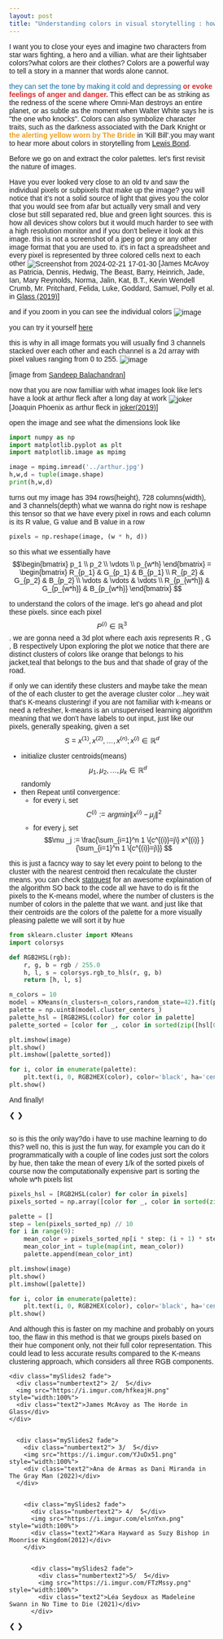 ```yaml
---
layout: post
title: "Understanding colors in visual storytelling : how to exctract color palettes"
---
```


I want you to close your eyes and imagine two characters from star wars fighting, a hero and a villian. what are their lightsaber colors?what colors are their clothes?
Colors are a powerful way to tell a story in a manner that words alone cannot.

<span style="color: #146ba8;">they can set the tone by making it cold and depressing</span> <b><span style="color: #d52d2e;">or evoke feelings of anger and danger.</span></b>
This effect can be as striking as the redness of the scene where Omni-Man destroys an entire planet, or as subtle as the moment when Walter White says he is "the one who knocks".
Colors can also symbolize character traits, such as the darkness associated with the Dark Knight or <b><span style="color: #eb9f24;">the alerting yellow worn by The Bride</span> </b> in 'Kill Bill'.you may want to hear more about colors in storytelling from [Lewis Bond](https://www.youtube.com/watch?v=aXgFcNUWqX0).



Before we go on and extract the color palettes. let's first revisit the nature of images.

Have you ever looked very close to an old tv and saw the individual pixels or subpixels that make up the image? you will notice that it's  not a solid source of light that gives you the color that you would see from afar but actually very small and very close but still separated red, blue and green light sources.
this is how all devices show colors but it would much harder to see with a high resolution monitor and if you don't believe it look at this image. this is not a screenshot of a jpeg or png or any other image format that you are used to. it's in fact a spreadsheet and every pixel is represented by three colored cells next to each other
![Screenshot from 2024-02-21 17-01-30](https://github.com/mgama1/mgama1.github.io/assets/40968723/ee1f466f-bd78-45b0-822e-6a86d3ed2c5f)
[James McAvoy as Patricia, Dennis, Hedwig, The Beast, Barry, Heinrich, Jade, Ian, Mary Reynolds, Norma, Jalin, Kat, B.T., Kevin Wendell Crumb, Mr. Pritchard, Felida, Luke, Goddard, Samuel, Polly et al. in [Glass (2019)](https://www.imdb.com/title/tt6823368/mediaviewer/rm1132094464?ft0=name&fv0=nm0564215&ft1=image_type&fv1=still_frame&ref_=tt_ch)]



and if you zoom in you can see the individual colors
![image](https://github.com/mgama1/mgama1.github.io/assets/40968723/b7ce6cbe-db60-4578-9a11-7bbba35be362)

you can try it yourself [here](http://github.andrewt.net/mosaic/)


this is why in all image formats you will usually find 3 channels stacked over each other and each channel is a 2d array 
with pixel values ranging from 0 to 255.
![image](https://github.com/mgama1/mgama1.github.io/assets/40968723/6da8826d-e965-47f5-966d-3a23857f3c68)

[image from [ Sandeep Balachandran](https://res.cloudinary.com/practicaldev/image/fetch/s--BXoVOWNw--/c_limit%2Cf_auto%2Cfl_progressive%2Cq_auto%2Cw_880/https://i.ibb.co/yyDtW47/own2d.png)]

now that you are now familliar with what images look like let's have a look at arthur fleck after a long day at work
![joker](https://github.com/mgama1/mgama1.github.io/assets/40968723/7fd1674e-c968-4ca0-92f6-128fc12cfe35)
[Joaquin Phoenix as arthur fleck in [joker(2019)](https://www.imdb.com/title/tt7286456/mediaviewer/rm2020643841/)]

open the image and see what the dimensions look like
```python
import numpy as np
import matplotlib.pyplot as plt
import matplotlib.image as mpimg

image = mpimg.imread('../arthur.jpg')
h,w,d = tuple(image.shape)
print(h,w,d)
```
turns out my image has 394 rows(height), 728 columns(width), and 3 channels(depth)
what we wanna do right now is reshape this tensor so that we have every pixel in rows and each column is its R value, G value and B value in a row
```python
pixels = np.reshape(image, (w * h, d))
```
so this what we essentially have
$$\begin{bmatrix} p_1 \\ p_2  \\ \vdots \\ p_{w*h} \end{bmatrix} = \begin{bmatrix} R_{p_1} & G_{p_1} &  B_{p_1}  \\ R_{p_2} & G_{p_2} &  B_{p_2}  \\ \vdots  & \vdots & \vdots \\ R_{p_{w*h}} & G_{p_{w*h}} &  B_{p_{w*h}} \end{bmatrix}  $$


to understand the colors of the image. let's go ahead and plot these pixels. since each pixel $$P^{(i)} \in \mathbb{R}^3$$. we are gonna need a 3d plot where each axis represents R , G , B respectively 
Upon exploring the plot we notice that there are distinct clusters of colors like orange that belongs to his jacket,teal that belongs to the bus and that shade of gray of the road.

<div id="plot"></div>
<script>
const image = new Image();
image.src = 'https://i.imgur.com/BHsT2Un.jpg'; // Replace 'https://example.com/joker.jpg' with the actual URL of your image
image.crossOrigin = 'Anonymous'; // Set crossOrigin to 'Anonymous' to allow access to the image's pixel data
image.onload = () => {
  const canvas = document.createElement('canvas');
  canvas.width = image.width;
  canvas.height = image.height;
  const ctx = canvas.getContext('2d');
  ctx.drawImage(image, 0, 0);
  const imageData = ctx.getImageData(0, 0, canvas.width, canvas.height).data;
  
  const pixels = [];
  for (let i = 0; i < imageData.length; i += 4) {
    pixels.push([imageData[i], imageData[i + 1], imageData[i + 2]]);
  }
  
  const sampleIndices = [];
  while (sampleIndices.length < 2000) {
    const index = Math.floor(Math.random() * pixels.length);
    if (!sampleIndices.includes(index)) {
      sampleIndices.push(index);
    }
  }
  
  const sampledPixels = sampleIndices.map(index => pixels[index]);
  
  const colors = sampledPixels.map(rgb => `rgb(${rgb.join(',')})`);
  
  const rgbStrings = sampledPixels.map(rgb => `R: ${rgb[0]}, G: ${rgb[1]}, B: ${rgb[2]}`);
  
  const trace = {
    x: sampledPixels.map(rgb => rgb[0]),
    y: sampledPixels.map(rgb => rgb[1]),
    z: sampledPixels.map(rgb => rgb[2]),
    mode: 'markers',
    marker: {
      size: 3,
      color: colors
    },
    text: rgbStrings,
    type: 'scatter3d'
  };
  
 const layout = {
  scene: {
    xaxis: { title: 'R' },
    yaxis: { title: 'G' },
    zaxis: { title: 'B' },
    camera: {
      eye: { x: 0, y: -1, z: 0 }, // Initial position of the camera
      center: { x: 0, y: 0, z: 0 }, // Point the camera is looking at
      up: { x: 0, y: 0, z: 1 } // Up direction of the camera
    }
  },
  width: 800,
  height: 800
};
  
  const data = [trace];
  
  Plotly.newPlot('plot', data, layout);
};

</script>

if only we can identify these clusters and maybe take the mean of the of each cluster to get the average cluster color ...hey wait that's K-means clustering! 
if you are not familiar with k-means or need a refresher,
k-means is an unsupervised learning algorithm meaning that we don't have labels to out input, just like our pixels, generally speaking,
given a set $$S = x^{(1)},x^{(2)}, \ldots , x^{(n)} ; x^{(i)} \in \mathbb{R}^d $$ 
- initialize cluster centroids(means) $$ \mu _1,\mu _2, \ldots ,\mu _k \in \mathbb{R}^d $$ randomly
- then Repeat until convergence:
  - for every i, set $$C^{(i)} := argmin \| x^{(i)} -\mu _j \|^2 $$
  - for every j, set $$\mu _j := \frac{\sum_{i=1}^n 1 \{c^{(i)}=j\} x^{(i)} }{\sum_{i=1}^n 1 \{c^{(i)}=j\}} $$

this is just a facncy way to say let every point to belong to the cluster with the nearest centroid then recalculate the cluster means.
you can check [statquest](https://www.youtube.com/watch?v=4b5d3muPQmA&t=113s) for an awesome explaination of the algorithm
SO back to the code 
all we have to do is fit the pixels to the K-means model, where the number of clusters is the number of colors in the palette that we want. and just like that their centroids are the colors of the palette
for a more visually pleasing palette we will sort it by hue
```python
from sklearn.cluster import KMeans
import colorsys

def RGB2HSL(rgb):
    r, g, b = rgb / 255.0
    h, l, s = colorsys.rgb_to_hls(r, g, b)
    return [h, l, s]

n_colors = 10
model = KMeans(n_clusters=n_colors,random_state=42).fit(pixels)
palette = np.uint8(model.cluster_centers_)
palette_hsl = [RGB2HSL(color) for color in palette]
palette_sorted = [color for _, color in sorted(zip([hsl[0] for hsl in palette_hsl], palette))]

plt.imshow(image)
plt.show()
plt.imshow([palette_sorted])

for i, color in enumerate(palette):
    plt.text(i, 0, RGB2HEX(color), color='black', ha='center', va='center', fontsize=6)
plt.show()
```

And finally!
<html>
<head>
<meta name="viewport" content="width=device-width, initial-scale=1">
<style>
* {box-sizing: border-box}
body {font-family: Verdana, sans-serif; margin:0}
.mySlides, .mySlides2 {display: none}
img {vertical-align: middle;}

/* Slideshow container */
.slideshow-container, .slideshow-container2 {
  max-width:  1000px;
  position: relative;
  margin: auto;
}
/* Next & previous buttons */
.prev, .next, .prev2, .next2 {
  cursor: pointer;
  position: absolute;
  top: 0;
  bottom: 0;
  width: 10%;
  padding: 16px;
  margin-top: 0;
  color: white;
  font-weight: bold;
  font-size: 18px;
  transition: 0.6s ease;
  border-radius: 0 3px 3px 0;
  user-select: none;
  height: 70%;
  display: flex;
  justify-content: center;
  align-items: center;
}


/* Position the "next button" to the right */
.next, .next2 {
  right:  0;
  border-radius:  3px  0  0  3px;
}

/* On hover, add a black background color with a little bit see-through */
.prev:hover, .next:hover, .prev2:hover, .next2:hover {
  background-color: rgba(0,0,0,0.8);
}

/* Caption text */
.text, .text2 {
  color: #000000;
  background-color:#ffffff;
  font-size:  15px;
  padding:  8px  12px;
  position: absolute;
  bottom: -14px;
  width:  100%;
  text-align: center;
}

/* Number text (1/4 etc) */
.numbertext, .numbertext2 {
  color: #000000;
  font-size:  12px;
  padding:  8px  12px;
  position: absolute;
  top:  0;
}

/* The dots/bullets/indicators */
.dot, .dot2 {
  cursor: pointer;
  height:  15px;
  width:  15px;
  margin:  0  2px;
  background-color: #bbb;
  border-radius:  50%;
  display: inline-block;
  transition: background-color  0.6s ease;
}

.active, .dot:hover, .dot2:hover {
  background-color: #717171;
}

/* Fading animation */
.fade {
  animation-name: fade;
  animation-duration:  1.5s;
}

@keyframes fade {
  from {opacity: .4}  
  to {opacity:  1}
}

/* On smaller screens, decrease text size */
@media only screen and (max-width:  300px) {
  .prev, .next,.text, .prev2, .next2,.text2 {font-size:  11px}
}
</style>
</head>
<body>

<div class="slideshow-container">
  <!-- Slides for the first slideshow -->
  <div class="mySlides fade">
    <div class="numbertext">1 /  5</div>
    <img src="https://i.imgur.com/tsSGlj2.jpg" style="width:100%">
    <div class="text">Joaquin Phoenix as Arthur Fleck in Joker (2019)</div>
  </div>

  <div class="mySlides fade">
    <div class="numbertext">2 /  5</div>
    <img src="https://i.imgur.com/zW1uBDA.png" style="width:100%">
    <div class="text">James McAvoy as The Horde in Glass (2019)</div>
  </div>

  <div class="mySlides fade">
    <div class="numbertext">3 /  5</div>
    <img src="https://i.imgur.com/q2csYfT.png" style="width:100%">
    <div class="text">Ana de Armas as Dani Miranda in The Gray Man (2022)</div>
  </div>

  <div class="mySlides fade">
    <div class="numbertext">4 /  5</div>
    <img src="https://i.imgur.com/NSW1cal.png" style="width:100%">
    <div class="text">Kara Hayward as Suzy Bishop in Moonrise Kingdom (2012)</div>
  </div>
  <div class="mySlides fade">
    <div class="numbertext">5 /  5</div>
    <img src="https://i.imgur.com/wWlOsEX.png" style="width:100%">
    <div class="text">Léa Seydoux as Madeleine Swann in No Time to Die (2021)</div>
  </div>

  <!-- Add more slides as needed -->

  <a class="prev" onclick="plusSlides(-1,  1)">❮</a>
  <a class="next" onclick="plusSlides(1,  1)">❯</a>
</div>

<div style="text-align:center">
  <span class="dot" onclick="currentSlide(1,  1)"></span>   
  <span class="dot" onclick="currentSlide(2,  1)"></span>   
  <span class="dot" onclick="currentSlide(3,  1)"></span>   
  <span class="dot" onclick="currentSlide(4,  1)"></span>   
  <span class="dot" onclick="currentSlide(5,  1)"></span>   

  <!-- Add more dots as needed -->
</div>

<br>





</body>
</html> 
so is this the only way?do i have to use machine learning to do this?
well no, this is just the fun way, for example you can do it programmatically with a couple of line codes
just sort the colors by hue, then take the mean of every 1/k of the sorted pixels 
of course now the computationally expensive part is sorting the whole w*h pixels list

```python
pixels_hsl = [RGB2HSL(color) for color in pixels]
pixels_sorted = np.array([color for _, color in sorted(zip([hsl[0] for hsl in pixels_hsl], pixels), key=lambda x: x[0])])

palette = []
step = len(pixels_sorted_np) // 10
for i in range(9):
    mean_color = pixels_sorted_np[i * step: (i + 1) * step].mean(axis=0)
    mean_color_int = tuple(map(int, mean_color))
    palette.append(mean_color_int)

plt.imshow(image)
plt.show()
plt.imshow([palette])

for i, color in enumerate(palette):
    plt.text(i, 0, RGB2HEX(color), color='black', ha='center', va='center', fontsize=6)
plt.show()
```

And although this is faster on my machine and probably on yours too, the flaw in this method is that we groups pixels based on their hue component only, not their full color representation. This could lead to less accurate results compared to the K-means clustering approach, which considers all three RGB components.

<html>
<body>

<div class="slideshow-container2">
  <!-- Slides for the second slideshow -->
  <div class="mySlides2 fade">
    <div class="numbertext2">1 /  5</div>
    <img src="https://i.imgur.com/sCjH5mT.png" style="width:100%">
    <div class="text2">Joaquin Phoenix as arthur fleck in joker(2019)</div>
  </div>

 
    <div class="mySlides2 fade">
      <div class="numbertext2"> 2/  5</div>
      <img src="https://i.imgur.com/hfkeajH.png" style="width:100%">
      <div class="text2">James McAvoy as The Horde in Glass</div>
    </div>

   
      <div class="mySlides2 fade">
        <div class="numbertext2"> 3/  5</div>
        <img src="https://i.imgur.com/YJuDx51.png" style="width:100%">
        <div class="text2">Ana de Armas as Dani Miranda in The Gray Man (2022)</div>
      </div>


        <div class="mySlides2 fade">
          <div class="numbertext2"> 4/  5</div>
          <img src="https://i.imgur.com/elsnYxn.png" style="width:100%">
          <div class="text2">Kara Hayward as Suzy Bishop in Moonrise Kingdom(2012)</div>
        </div>

      
          <div class="mySlides2 fade">
            <div class="numbertext2">5/  5</div>
            <img src="https://i.imgur.com/FTzMssy.png" style="width:100%">
            <div class="text2">Léa Seydoux as Madeleine Swann in No Time to Die (2021)</div>
          </div>


  <!-- Add more slides as needed -->

  <a class="prev2" onclick="plusSlides(-1,  2)">❮</a>
  <a class="next2" onclick="plusSlides(1,  2)">❯</a>
</div>

<div style="text-align:center">
  <span class="dot2" onclick="currentSlide(1,  2)"></span> 
  <span class="dot2" onclick="currentSlide(2,  2)"></span>   
  <span class="dot2" onclick="currentSlide(3,  2)"></span>   
  <span class="dot2" onclick="currentSlide(4,  2)"></span>   
  <span class="dot2" onclick="currentSlide(5,  2)"></span>   

  <!-- Add more dots as needed -->
</div>

<script>
let slideIndex1 =  1;
let slideIndex2 =  1;
showSlides(slideIndex1, slideIndex2);

function plusSlides(n, no) {
  if (no ===  1) {
    showSlides(slideIndex1 += n, slideIndex2);
  } else if (no ===  2) {
    showSlides(slideIndex1, slideIndex2 += n);
  }
}

function currentSlide(n, no) {
  if (no ===  1) {
    showSlides(slideIndex1 = n, slideIndex2);
  } else if (no ===  2) {
    showSlides(slideIndex1, slideIndex2 = n);
  }
}

function showSlides(n1, n2) {
  let i;
  let slides1 = document.getElementsByClassName("mySlides");
  let slides2 = document.getElementsByClassName("mySlides2");
  let dots1 = document.getElementsByClassName("dot");
  let dots2 = document.getElementsByClassName("dot2");

  if (n1 > slides1.length) {slideIndex1 =  1}    
  if (n1 <  1) {slideIndex1 = slides1.length}
  for (i =  0; i < slides1.length; i++) {
    slides1[i].style.display = "none";   
  }
  for (i =  0; i < dots1.length; i++) {
    dots1[i].className = dots1[i].className.replace(" active", "");
  }
  slides1[slideIndex1-1].style.display = "block";   
  dots1[slideIndex1-1].className += " active";

  if (n2 > slides2.length) {slideIndex2 =  1}    
  if (n2 <  1) {slideIndex2 = slides2.length}
  for (i =  0; i < slides2.length; i++) {
    slides2[i].style.display = "none";   
  }
  for (i =  0; i < dots2.length; i++) {
    dots2[i].className = dots2[i].className.replace(" active", "");
  }
  slides2[slideIndex2-1].style.display = "block";   
  dots2[slideIndex2-1].className += " active";
}
</script>

</body>
</html>


